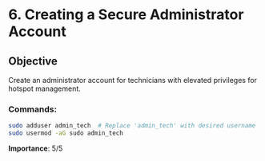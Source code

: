 
# 6. Creating a Secure Administrator Account

## Objective
Create an administrator account for technicians with elevated privileges for hotspot management.

### Commands:
```bash
sudo adduser admin_tech  # Replace 'admin_tech' with desired username
sudo usermod -aG sudo admin_tech
```

**Importance**: 5/5
